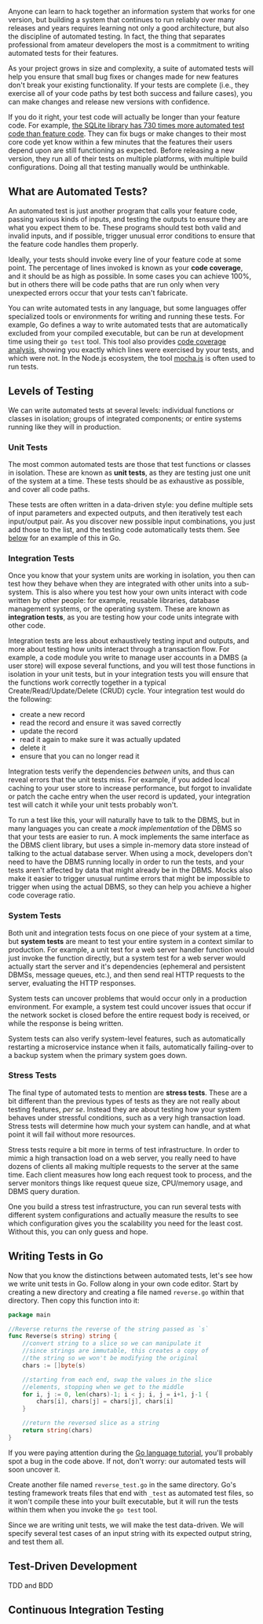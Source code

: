 Anyone can learn to hack together an information system that works for one version, but building a system that continues to run reliably over many releases and years requires learning not only a good architecture, but also the discipline of automated testing. In fact, the thing that separates professional from amateur developers the most is a commitment to writing automated tests for their features.

As your project grows in size and complexity, a suite of automated tests will help you ensure that small bug fixes or changes made for new features don't break your existing functionality. If your tests are complete (i.e., they exercise all of your code paths by test both success and failure cases), you can make changes and release new versions with confidence.

If you do it right, your test code will actually be longer than your feature code. For example, [the SQLite library has 730 times more automated test code than feature code](https://www.sqlite.org/testing.html). They can fix bugs or make changes to their most core code yet know within a few minutes that the features their users depend upon are still functioning as expected. Before releasing a new version, they run all of their tests on multiple platforms, with multiple build configurations. Doing all that testing manually would be unthinkable.

## What are Automated Tests?

An automated test is just another program that calls your feature code, passing various kinds of inputs, and testing the outputs to ensure they are what you expect them to be. These programs should test both valid and invalid inputs, and if possible, trigger unusual error conditions to ensure that the feature code handles them properly. 

Ideally, your tests should invoke every line of your feature code at some point. The percentage of lines invoked is known as your **code coverage**, and it should be as high as possible. In some cases you can achieve 100%, but in others there will be code paths that are run only when very unexpected errors occur that your tests can't fabricate.

You can write automated tests in any language, but some languages offer specialized tools or environments for writing and running these tests. For example, Go defines a way to write automated tests that are automatically excluded from your compiled executable, but can be run at development time using their `go test` tool. This tool also provides [code coverage analysis](https://blog.golang.org/cover), showing you exactly which lines were exercised by your tests, and which were not. In the Node.js ecosystem, the tool [mocha.js](https://mochajs.org/) is often used to run tests.

## Levels of Testing

We can write automated tests at several levels: individual functions or classes in isolation; groups of integrated components; or entire systems running like they will in production.

### Unit Tests

The most common automated tests are those that test functions or classes in isolation. These are known as **unit tests**, as they are testing just one unit of the system at a time. These tests should be as exhaustive as possible, and cover all code paths. 

These tests are often written in a data-driven style: you define multiple sets of input parameters and expected outputs, and then iteratively test each input/output pair. As you discover new possible input combinations, you just add those to the list, and the testing code automatically tests them. See [below](#secwritingtestsingo) for an example of this in Go.

### Integration Tests

Once you know that your system units are working in isolation, you then can test how they behave when they are integrated with other units into a sub-system. This is also where you test how your own units interact with code written by other people: for example, reusable libraries, database management systems, or the operating system. These are known as **integration tests**, as you are testing how your code units integrate with other code. 

Integration tests are less about exhaustively testing input and outputs, and more about testing how units interact through a transaction flow. For example, a code module you write to manage user accounts in a DMBS (a user store) will expose several functions, and you will test those functions in isolation in your unit tests, but in your integration tests you will ensure that the functions work correctly together in a typical Create/Read/Update/Delete (CRUD) cycle. Your integration test would do the following:

- create a new record
- read the record and ensure it was saved correctly
- update the record
- read it again to make sure it was actually updated
- delete it
- ensure that you can no longer read it

Integration tests verify the dependencies _between_ units, and thus can reveal errors that the unit tests miss. For example, if you added local caching to your user store to increase performance, but forgot to invalidate or patch the cache entry when the user record is updated, your integration test will catch it while your unit tests probably won't.

To run a test like this, your will naturally have to talk to the DBMS, but in many languages you can create a *mock implementation* of the DBMS so that your tests are easier to run. A mock implements the same interface as the DBMS client library, but uses a simple in-memory data store instead of talking to the actual database server. When using a mock, developers don't need to have the DBMS running locally in order to run the tests, and your tests aren't affected by data that might already be in the DBMS. Mocks also make it easier to trigger unusual runtime errors that might be impossible to trigger when using the actual DBMS, so they can help you achieve a higher code coverage ratio.

### System Tests

Both unit and integration tests focus on one piece of your system at a time, but **system tests** are meant to test your entire system in a context similar to production. For example, a unit test for a web server handler function would just invoke the function directly, but a system test for a web server would actually start the server and it's dependencies (ephemeral and persistent DBMSs, message queues, etc.), and then send real HTTP requests to the server, evaluating the HTTP responses.

System tests can uncover problems that would occur only in a production environment. For example, a system test could uncover issues that occur if the network socket is closed before the entire request body is received, or while the response is being written.

System tests can also verify system-level features, such as automatically restarting a microservice instance when it fails, automatically failing-over to a backup system when the primary system goes down.

### Stress Tests

The final type of automated tests to mention are **stress tests**. These are a bit different than the previous types of tests as they are not really about testing features, _per se_. Instead they are about testing how your system behaves under stressful conditions, such as a very high transaction load. Stress tests will determine how much your system can handle, and at what point it will fail without more resources.

Stress tests require a bit more in terms of test infrastructure. In order to mimic a high transaction load on a web server, you really need to have dozens of clients all making multiple requests to the server at the same time. Each client measures how long each request took to process, and the server monitors things like request queue size, CPU/memory usage, and DBMS query duration.

One you build a stress test infrastructure, you can run several tests with different system configurations and actually measure the results to see which configuration gives you the scalability you need for the least cost. Without this, you can only guess and hope.

## Writing Tests in Go

Now that you know the distinctions between automated tests, let's see how we write unit tests in Go. Follow along in your own code editor. Start by creating a new directory and creating a file named `reverse.go` within that directory. Then copy this function into it:

```go
package main

//Reverse returns the reverse of the string passed as `s`
func Reverse(s string) string {
	//convert string to a slice so we can manipulate it
	//since strings are immutable, this creates a copy of
	//the string so we won't be modifying the original
	chars := []byte(s)

	//starting from each end, swap the values in the slice
	//elements, stopping when we get to the middle
	for i, j := 0, len(chars)-1; i < j; i, j = i+1, j-1 {
		chars[i], chars[j] = chars[j], chars[i]
	}

	//return the reversed slice as a string
	return string(chars)
}
```

If you were paying attention during the [Go language tutorial](../golang/#secsimpletypes), you'll probably spot a bug in the code above. If not, don't worry: our automated tests will soon uncover it.

Create another file named `reverse_test.go` in the same directory. Go's testing framework treats files that end with `_test` as automated test files, so it won't compile these into your built executable, but it will run the tests within them when you invoke the `go test` tool.

Since we are writing unit tests, we will make the test data-driven. We will specify several test cases of an input string with its expected output string, and test them all.




## Test-Driven Development

TDD and BDD

## Continuous Integration Testing

















